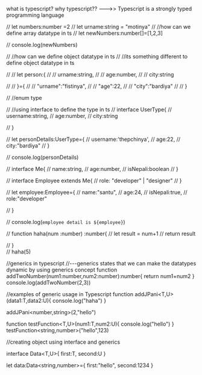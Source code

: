 what is typescript? why typescript??
--->> Typescript is a strongly typed programming language


// let numbers:number =2
// let urname:string = "motinya"
// //how can we define array datatype in ts
// let newNumbers:number[]=[1,2,3]

// console.log(newNumbers)


// //how can we define object datatype in ts
// //its something different to define object datatype in ts

// // let person:{
// //     urname:string,
// //     age:number,
// //     city:string
    
// // }={
// //     "urname":"fistinya",
// //     "age":22,
// //     "city":"bardiya"
// // }


// //enum type


// //using interface to define the type in ts
// interface UserType{
//     username:string,
//     age:number,
//     city:string


// }



// let personDetails:UserType={
//     username:'thepchinya',
//     age:22,
//     city:"bardiya"
// }

// console.log(personDetails)



// interface Me{
//     name:string,
//     age:number,
//     isNepali:boolean
// }


// interface Employee extends Me{
//     role: "developer" | "designer"
// }


// let employee:Employee={
//     name:"santu",
//     age:24,
//     isNepali:true,
//     role:"developer"

// }


// console.log(`employee detail is ${employee}`)





// function haha(num :number)  :number{
//     let result = num+1
//     return result

// }   
// haha(5)



//generics in typescript
//---generics states that we can make the datatypes dynamic by using generics concept
function addTwoNumber(num1:number,num2:number):number{
    return num1+num2
}
console.log(addTwoNumber(2,3))


//examples of generic usage in Typescript
function addJPani<T,U>(data1:T,data2:U){
    console.log("haha")
}

addJPani<number,string>(2,"hello")




function testFunction<T,U>(num1:T,num2:U){
    console.log("hello")
}
testFunction<string,number>("hello",123)




//creating object using interface and generics 

interface Data<T,U>{
    first:T,
    second:U
}



let data:Data<string,number>={
    first:"hello",
    second:1234
}